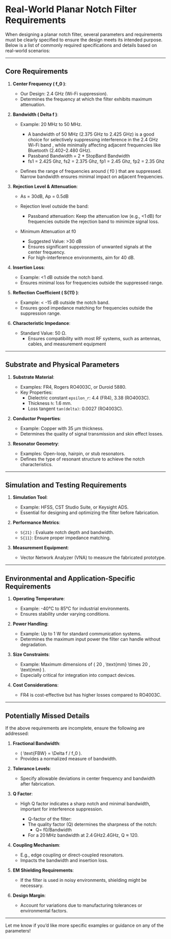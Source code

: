 # **Real-World Planar Notch Filter Requirements**

When designing a planar notch filter, several parameters and requirements must be clearly specified to ensure the design meets its intended purpose. Below is a list of commonly required specifications and details based on real-world scenarios:

---

## **Core Requirements**

1. **Center Frequency ( f_0 )**:

    - Our Design: 2.4 GHz (Wi-Fi suppression).
    - Determines the frequency at which the filter exhibits maximum attenuation.

2. **Bandwidth ( Delta f )**:

    - Example: 20 MHz to 50 MHz.

        - A bandwidth of 50 MHz (2.375 GHz to 2.425 GHz) is a good choice for selectively suppressing interference in the 2.4 GHz Wi-Fi band ,
          while minimally affecting adjacent frequencies like Bluetooth (2.402–2.480 GHz).
        - Passband Bandwidth = 2 \* StopBand Bandwidth
        - fs1 = 2.425 Ghz, fs2 = 2.375 Ghz, fp1 = 2.45 Ghz, fp2 = 2.35 Ghz

    - Defines the range of frequencies around ( f0 ) that are suppressed. Narrow bandwidth ensures minimal impact on adjacent frequencies.

3. **Rejection Level & Attenuation**:

    - As = 30dB, Ap = 0.5dB
    - Rejection level outside the band:

        - Passband attenuation: Keep the attenuation low (e.g., <1 dB) for frequencies outside the rejection band to minimize signal loss.

    - Minimum Attenuation at f0
        - Suggested Value: >30 dB
        - Ensures significant suppression of unwanted signals at the center frequency.
        - For high-interference environments, aim for 40 dB.

4. **Insertion Loss**:

    - Example: <1 dB outside the notch band.
    - Ensures minimal loss for frequencies outside the suppressed range.

5. **Reflection Coefficient ( S{11} )**:

    - Example: < -15 dB outside the notch band.
    - Ensures good impedance matching for frequencies outside the suppression range.

6. **Characteristic Impedance**:
    - Standard Value: 50 Ω.
        - Ensures compatibility with most RF systems, such as antennas, cables, and measurement equipment

---

## **Substrate and Physical Parameters**

1. **Substrate Material**:

    - Examples: FR4, Rogers RO4003C, or Duroid 5880.
    - Key Properties:
        - Dielectric constant `epsilon_r`: 4.4 (FR4), 3.38 (RO4003C).
        - Thickness `h`: 1.6 mm.
        - Loss tangent `tan(delta)`: 0.0027 (RO4003C).

2. **Conductor Properties**:

    - Example: Copper with 35 µm thickness.
    - Determines the quality of signal transmission and skin effect losses.

3. **Resonator Geometry**:
    - Examples: Open-loop, hairpin, or stub resonators.
    - Defines the type of resonant structure to achieve the notch characteristics.

---

## **Simulation and Testing Requirements**

1. **Simulation Tool**:

    - Example: HFSS, CST Studio Suite, or Keysight ADS.
    - Essential for designing and optimizing the filter before fabrication.

2. **Performance Metrics**:

    - `S{21}` : Evaluate notch depth and bandwidth.
    - `S{11}`: Ensure proper impedance matching.

3. **Measurement Equipment**:
    - Vector Network Analyzer (VNA) to measure the fabricated prototype.

---

## **Environmental and Application-Specific Requirements**

1. **Operating Temperature**:

    - Example: -40°C to 85°C for industrial environments.
    - Ensures stability under varying conditions.

2. **Power Handling**:

    - Example: Up to 1 W for standard communication systems.
    - Determines the maximum input power the filter can handle without degradation.

3. **Size Constraints**:

    - Example: Maximum dimensions of \( 20 \, \text{mm} \times 20 \, \text{mm} \).
    - Especially critical for integration into compact devices.

4. **Cost Considerations**:
    - FR4 is cost-effective but has higher losses compared to RO4003C.

---

## **Potentially Missed Details**

If the above requirements are incomplete, ensure the following are addressed:

1. **Fractional Bandwidth**:

    - \( \text{FBW} = \Delta f / f_0 \).
    - Provides a normalized measure of bandwidth.

2. **Tolerance Levels**:

    - Specify allowable deviations in center frequency and bandwidth after fabrication.

3. **Q Factor**:

    - High Q factor indicates a sharp notch and minimal bandwidth, important for interference suppression.

        - Q-factor of the filter:
        - The quality factor (Q) determines the sharpness of the notch:
            - Q= f0/Bandwidth
        - For a 20 MHz bandwidth at 2.4 GHz2.4GHz, Q ≈ 120.

4. **Coupling Mechanism**:

    - E.g., edge coupling or direct-coupled resonators.
    - Impacts the bandwidth and insertion loss.

5. **EM Shielding Requirements**:

    - If the filter is used in noisy environments, shielding might be necessary.

6. **Design Margin**:
    - Account for variations due to manufacturing tolerances or environmental factors.

---

Let me know if you’d like more specific examples or guidance on any of the parameters!

